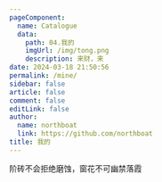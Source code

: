 ```yaml
---
pageComponent: 
  name: Catalogue
  data: 
    path: 04.我的
    imgUrl: /img/tong.png
    description: 来财，来
date: 2024-03-18 21:50:56
permalink: /mine/
sidebar: false
article: false
comment: false
editLink: false
author: 
  name: northboat
  link: https://github.com/northboat
title: 我的
---
```


阶砖不会拒绝磨蚀，窗花不可幽禁落霞




